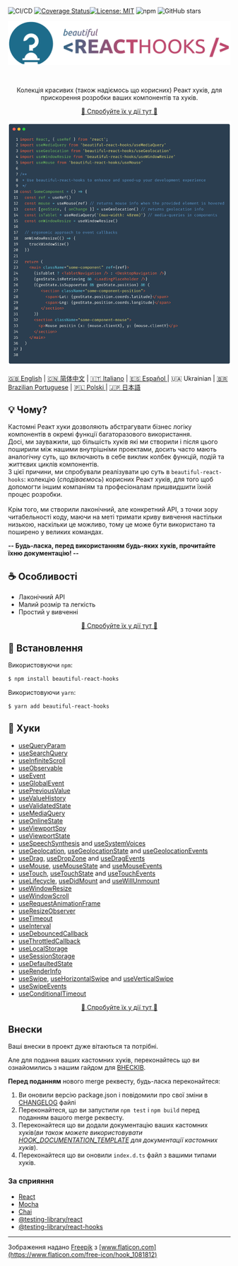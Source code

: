 ![CI/CD](https://github.com/beautifulinteractions/beautiful-react-hooks/workflows/CI/CD/badge.svg)
[![Coverage Status](https://coveralls.io/repos/github/beautifulinteractions/beautiful-react-hooks/badge.svg?branch=master)](https://coveralls.io/github/beautifulinteractions/beautiful-react-hooks?branch=master)[![License:
MIT](https://img.shields.io/badge/License-MIT-yellow.svg)](https://opensource.org/licenses/MIT)
![npm](https://img.shields.io/npm/v/beautiful-react-hooks)
![GitHub stars](https://img.shields.io/github/stars/beautifulinteractions/beautiful-react-hooks?style=social)

<div align="center">
  <p align="center">
    <img src="../logo.png" alt="Beautiful React Hooks" width="750px" />
  </p>
</div>
<br />
<div>
  <p align="center">
    Колекція красивих (також надіємось що корисних) Реакт хуків, для прискорення розробки ваших компонентів та хуків.
  </p>
</div>

<div>
  <p align="center">
    <a href="https://antonioru.github.io/beautiful-react-hooks/" target="_blank">
    🌟 Спробуйте їх у дії тут 🌟
    </a>
  </p>
</div>

![Usage example](../usage_example.png)

<a href="https://github.com/beautifulinteractions/beautiful-react-hooks/">🇬🇧 English</a>
| <a href="https://github.com/beautifulinteractions/beautiful-react-hooks/blob/master/docs/README.zh-CN.md">🇨🇳 简体中文</a>
| <a href="https://github.com/beautifulinteractions/beautiful-react-hooks/blob/master/docs/README.it-IT.md">🇮🇹 Italiano</a>
| <a href="https://github.com/beautifulinteractions/beautiful-react-hooks/blob/master/docs/README.es-ES.md"> 🇪🇸 Español </a> | 🇺🇦
Ukrainian | <a href="https://github.com/beautifulinteractions/beautiful-react-hooks/blob/master/docs/README.pt-BR.md">🇧🇷 Brazilian
Portuguese</a> | <a href="https://github.com/beautifulinteractions/beautiful-react-hooks/blob/master/docs/README.pl-PL.md">🇵🇱 Polski </a>
| <a href="https://github.com/beautifulinteractions/beautiful-react-hooks/blob/master/docs/README.jp-JP.md">&#x1f1ef;&#x1f1f5; 日本語 </a>

## 💡 Чому?

Кастомні Реакт хуки дозволяють абстрагувати бізнес логіку компонентів в окремі функції багаторазового використання.<br />
Досі, ми зауважили, що більшість хуків які ми створили і після цього поширили між нашими внутрішніми проектами, досить часто мають
аналогічну суть, що включають в себе виклик колбек функцій, подій та життєвих циклів компонентів.<br />
З цієї причини, ми спробували реалізувати цю суть в `beautiful-react-hooks`: колекцію (*сподіваємось*) корисних Реакт хуків, для того щоб
допомогти іншим компаніям та професіоналам пришвидшити їхній процес розробки.<br /><br />
Крім того, ми створили лаконічний, але конкретний API, з точки зору читабельності коду, маючи на меті тримати криву вивчення настільки
низькою, наскільки це можливо, тому це може бути використано та поширено у великих командах.

**-- Будь-ласка, перед використанням будь-яких хуків, прочитайте їхню документацію! --**

## ☕️ Особливості

* Лаконічний API
* Малий розмір та легкість
* Простий у вивченні

<div>
  <p align="center">
    <a href="https://antonioru.github.io/beautiful-react-hooks/" target="_blank">
    🌟 Спробуйте їх у дії тут 🌟
    </a>
  </p>
</div>

## 🕺 Встановлення

Використовуючи `npm`:

```bash
$ npm install beautiful-react-hooks
```

Використовуючи `yarn`:

```bash
$ yarn add beautiful-react-hooks
```

## 🎨 Хуки

* [useQueryParam](useQueryParam.md)
* [useSearchQuery](useSearchQuery.md)
* [useInfiniteScroll](useInfiniteScroll.md)
* [useObservable](useObservable.md)
* [useEvent](useEvent.md)
* [useGlobalEvent](useGlobalEvent.md)
* [usePreviousValue](usePreviousValue.md)
* [useValueHistory](useValueHistory.md)
* [useValidatedState](useValidatedState.md)
* [useMediaQuery](useMediaQuery.md)
* [useOnlineState](useOnlineState.md)
* [useViewportSpy](useViewportSpy.md)
* [useViewportState](useViewportState.md)
* [useSpeechSynthesis](useSpeechSynthesis.md) and [useSystemVoices](useSystemVoices.md)
* [useGeolocation](useGeolocation.md), [useGeolocationState](useGeolocationState.md) and [useGeolocationEvents](useGeolocationEvents.md)
* [useDrag](useDrag.md), [useDropZone](useDropZone.md) and [useDragEvents](useDragEvents.md)
* [useMouse](useMouse.md), [useMouseState](useMouseState.md) and [useMouseEvents](useMouseEvents.md)
* [useTouch](useTouch.md), [useTouchState](useTouchState.md) and [useTouchEvents](useTouchEvents.md)
* [useLifecycle](useLifecycle.md), [useDidMount](useDidMount.md) and [useWillUnmount](useWillUnmount.md)
* [useWindowResize](useWindowResize.md)
* [useWindowScroll](useWindowScroll.md)
* [useRequestAnimationFrame](useRequestAnimationFrame.md)
* [useResizeObserver](useResizeObserver.md)
* [useTimeout](useTimeout.md)
* [useInterval](useInterval.md)
* [useDebouncedCallback](useDebouncedCallback.md)
* [useThrottledCallback](useThrottledCallback.md)
* [useLocalStorage](useLocalStorage.md)
* [useSessionStorage](useSessionStorage.md)
* [useDefaultedState](useDefaultedState.md)
* [useRenderInfo](useRenderInfo.md)
* [useSwipe](useSwipe.md), [useHorizontalSwipe](useHorizontalSwipe.md) and [useVerticalSwipe](useVerticalSwipe.md)
* [useSwipeEvents](useSwipeEvents.md)
* [useConditionalTimeout](useConditionalTimeout.md)

<div>
  <p align="center">
    <a href="https://antonioru.github.io/beautiful-react-hooks/" target="_blank">
    🌟 Спробуйте їх у дії тут 🌟
    </a>
  </p>
</div>

## Внески

Ваші внески в проект дуже вітаються та потрібні.

Але для подання ваших кастомних хуків, переконайтесь що ви ознайомились з нашим гайдом
для [ВНЕСКІВ](https://github.com/beautifulinteractions/beautiful-react-hooks/blob/master/CONTRIBUTING.md).

**Перед поданням** нового merge реквесту, будь-ласка переконайтеся:

1. Ви оновили версію package.json і повідомили про свої зміни
   в [CHANGELOG](https://github.com/beautifulinteractions/beautiful-react-hooks/blob/master/CHANGELOG.md) файлі
2. Переконайтеся, що ви запустили `npm test` і `npm build` перед поданням вашого merge реквесту.
3. Переконайтеся що ви додали документацію ваших кастомних хуків(*ви також можете
   використовувати [HOOK_DOCUMENTATION_TEMPLATE](https://github.com/beautifulinteractions/beautiful-react-hooks/blob/master/HOOK_DOCUMENTATION_TEMPLATE.md)
   для документації кастомних хуків*).
4. Переконайтеся що ви оновили `index.d.ts` файл з вашими типами хуків.

### За сприяння

* [React](https://reactjs.org/)
* [Mocha](https://mochajs.org/)
* [Chai](https://www.chaijs.com/)
* [@testing-library/react](https://testing-library.com/docs/react-testing-library/intro)
* [@testing-library/react-hooks](https://react-hooks-testing-library.com/)

---

Зображення надано [Freepik](https://www.flaticon.com/authors/freepik) з [www.flaticon.com](https://www.flaticon.com/free-icon/hook_1081812)
